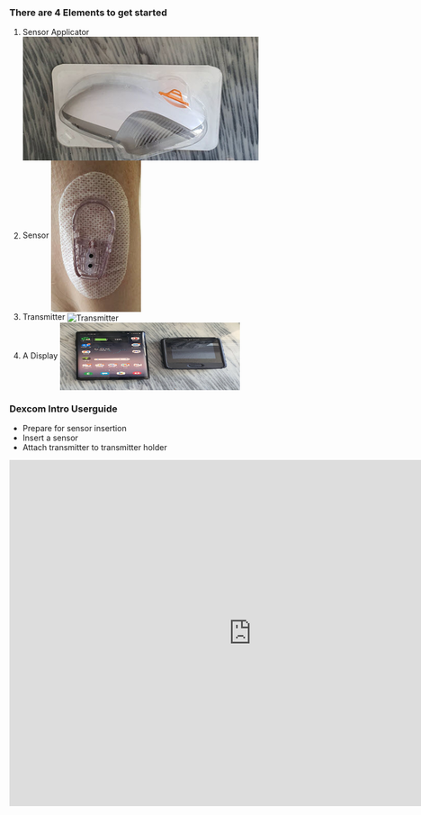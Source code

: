 ### There are 4 Elements to get started

1. Sensor Applicator
<img width="420" height="220" border="0" align="center"  src="../../img/Dexcom/Sensor Applicator_20220811_135041_2.jpg" title="Sensor Applicator"/></a>	
2.  Sensor
<img width="Auto" height="Auto" border="0" align="center"  src="../../img/Dexcom/Sensor_20220811_160x269.jpg" title="Sensor"/></a>	
3.  Transmitter
<img width="Auto" height="Auto" border="0" align="center"  src="../../img/Transmitter_20220811_180x190.jpg" title="Transmitter"/></a>
4.  A Display
<img width="320" height="120" border="0" align="center"  src="../../img/Dexcom/Display_20220812_460x537.jpg" title="Display"/></a><br>

### Dexcom Intro Userguide

* Prepare for sensor insertion <br>
* Insert a sensor <br>
* Attach transmitter to transmitter holder 



<iframe id="video29564" width="860" height="615" src="https://www.youtube.com/embed/1MRU6_GTEtg" frameborder="0" allow="accelerometer; autoplay; encrypted-media; gyroscope; picture-in-picture" allowfullscreen="allowfullscreen">
</iframe>
